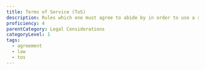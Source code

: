 ```yaml
---
title: Terms of Service (ToS)
description: Rules which one must agree to abide by in order to use a service.
proficiency: 4
parentCategory: Legal Considerations
categoryLevel: 1
tags:
  - agreement
  - law
  - tos
---
```

